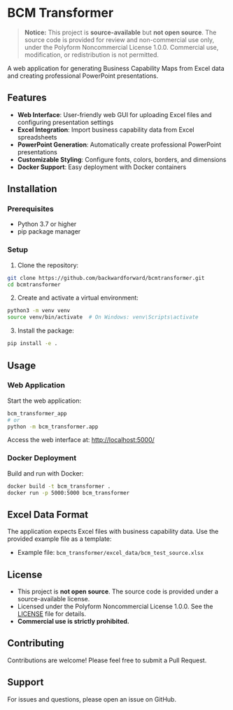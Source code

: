 # BCM Transformer

> **Notice:** This project is **source-available** but **not open source**. The source code is provided for review and non-commercial use only, under the Polyform Noncommercial License 1.0.0. Commercial use, modification, or redistribution is not permitted.

A web application for generating Business Capability Maps from Excel data and creating professional PowerPoint presentations.

## Features

- **Web Interface**: User-friendly web GUI for uploading Excel files and configuring presentation settings
- **Excel Integration**: Import business capability data from Excel spreadsheets
- **PowerPoint Generation**: Automatically create professional PowerPoint presentations
- **Customizable Styling**: Configure fonts, colors, borders, and dimensions
- **Docker Support**: Easy deployment with Docker containers

## Installation

### Prerequisites

- Python 3.7 or higher
- pip package manager

### Setup

1. Clone the repository:
```bash
git clone https://github.com/backwardforward/bcmtransformer.git
cd bcmtransformer
```

2. Create and activate a virtual environment:
```bash
python3 -m venv venv
source venv/bin/activate  # On Windows: venv\Scripts\activate
```

3. Install the package:
```bash
pip install -e .
```

## Usage

### Web Application

Start the web application:
```bash
bcm_transformer_app
# or
python -m bcm_transformer.app
```

Access the web interface at: [http://localhost:5000/](http://localhost:5000/)

### Docker Deployment

Build and run with Docker:

```bash
docker build -t bcm_transformer .
docker run -p 5000:5000 bcm_transformer
```

## Excel Data Format

The application expects Excel files with business capability data. Use the provided example file as a template:

- Example file: `bcm_transformer/excel_data/bcm_test_source.xlsx`

## License

- This project is **not open source**. The source code is provided under a source-available license.
- Licensed under the Polyform Noncommercial License 1.0.0. See the [LICENSE](LICENSE) file for details.
- **Commercial use is strictly prohibited.**

## Contributing

Contributions are welcome! Please feel free to submit a Pull Request.

## Support

For issues and questions, please open an issue on GitHub.
